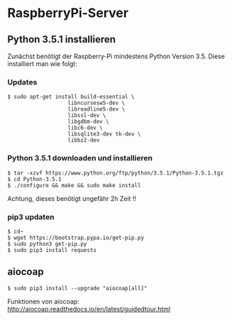 # RaspberryPi-Server


## Python 3.5.1 installieren
Zunächst benötigt der Raspberry-Pi mindestens Python Version 3.5.
Diese installiert man wie folgt:

### Updates
    $ sudo apt-get install build-essential \
                       libncursesw5-dev \
                       libreadline5-dev \
                       libssl-dev \
                       libgdbm-dev \
                       libc6-dev \
                       libsqlite3-dev tk-dev \
                       libbz2-dev

### Python 3.5.1 downloaden und installieren
    $ tar -xzvf https://www.python.org/ftp/python/3.5.1/Python-3.5.1.tgz
    $ cd Python-3.5.1
    $ ./configure && make && sudo make install

Achtung, dieses benötigt ungefähr 2h Zeit !!

### pip3 updaten
    $ cd~
    $ wget https://bootstrap.pypa.io/get-pip.py
    $ sudo python3 get-pip.py
    $ sudo pip3 install requests


## aiocoap

    $ sudo pip3 install --upgrade "aiocoap[all]"

Funktionen von aiocoap: http://aiocoap.readthedocs.io/en/latest/guidedtour.html
